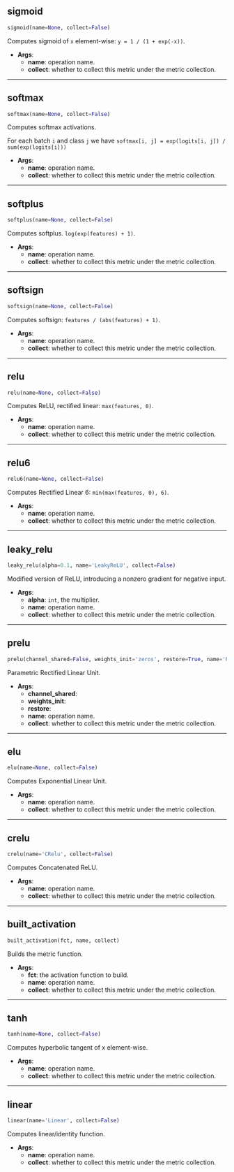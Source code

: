 ## sigmoid


```python
sigmoid(name=None, collect=False)
```


Computes sigmoid of `x` element-wise: `y = 1 / (1 + exp(-x))`.

- __Args__:
	- __name__: operation name.
	- __collect__: whether to collect this metric under the metric collection.


----

## softmax


```python
softmax(name=None, collect=False)
```


Computes softmax activations.

For each batch `i` and class `j` we have
	`softmax[i, j] = exp(logits[i, j]) / sum(exp(logits[i]))`

- __Args__:
	- __name__: operation name.
	- __collect__: whether to collect this metric under the metric collection.


----

## softplus


```python
softplus(name=None, collect=False)
```


Computes softplus. `log(exp(features) + 1)`.

- __Args__:
	- __name__: operation name.
	- __collect__: whether to collect this metric under the metric collection.


----

## softsign


```python
softsign(name=None, collect=False)
```


Computes softsign: `features / (abs(features) + 1)`.

- __Args__:
	- __name__: operation name.
	- __collect__: whether to collect this metric under the metric collection.


----

## relu


```python
relu(name=None, collect=False)
```


Computes ReLU, rectified linear: `max(features, 0)`.

- __Args__:
	- __name__: operation name.
	- __collect__: whether to collect this metric under the metric collection.


----

## relu6


```python
relu6(name=None, collect=False)
```


Computes Rectified Linear 6: `min(max(features, 0), 6)`.

- __Args__:
	- __name__: operation name.
	- __collect__: whether to collect this metric under the metric collection.


----

## leaky_relu


```python
leaky_relu(alpha=0.1, name='LeakyReLU', collect=False)
```


Modified version of ReLU, introducing a nonzero gradient for negative input.

- __Args__:
	- __alpha__: `int`, the multiplier.
	- __name__: operation name.
	- __collect__: whether to collect this metric under the metric collection.


----

## prelu


```python
prelu(channel_shared=False, weights_init='zeros', restore=True, name='PReLU', collect=False)
```


Parametric Rectified Linear Unit.

- __Args__:
	- __channel_shared__:
	- __weights_init__:
	- __restore__:
	- __name__: operation name.
	- __collect__: whether to collect this metric under the metric collection.


----

## elu


```python
elu(name=None, collect=False)
```


Computes Exponential Linear Unit.

- __Args__:
	- __name__: operation name.
	- __collect__: whether to collect this metric under the metric collection.


----

## crelu


```python
crelu(name='CRelu', collect=False)
```


Computes Concatenated ReLU.

- __Args__:
	- __name__: operation name.
	- __collect__: whether to collect this metric under the metric collection.


----

## built_activation


```python
built_activation(fct, name, collect)
```


Builds the metric function.

- __Args__:
	- __fct__: the activation function to build.
	- __name__: operation name.
	- __collect__: whether to collect this metric under the metric collection.


----

## tanh


```python
tanh(name=None, collect=False)
```


Computes hyperbolic tangent of x element-wise.

- __Args__:
	- __name__: operation name.
	- __collect__: whether to collect this metric under the metric collection.


----

## linear


```python
linear(name='Linear', collect=False)
```


Computes linear/identity function.

- __Args__:
	- __name__: operation name.
	- __collect__: whether to collect this metric under the metric collection.
